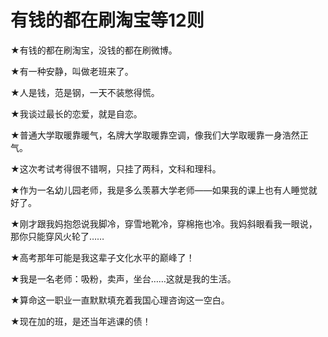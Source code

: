 # 有钱的都在刷淘宝等12则

★有钱的都在刷淘宝，没钱的都在刷微博。

★有一种安静，叫做老班来了。

★人是钱，范是钢，一天不装憋得慌。

★我谈过最长的恋爱，就是自恋。

★普通大学取暖靠暖气，名牌大学取暖靠空调，像我们大学取暖靠一身浩然正气。

★这次考试考得很不错啊，只挂了两科，文科和理科。

★作为一名幼儿园老师，我是多么羡慕大学老师——如果我的课上也有人睡觉就好了。

★刚才跟我妈抱怨说我脚冷，穿雪地靴冷，穿棉拖也冷。我妈斜眼看我一眼说，那你只能穿风火轮了……

★高考那年可能是我这辈子文化水平的巅峰了！

★我是一名老师：吸粉，卖声，坐台……这就是我的生活。

★算命这一职业一直默默填充着我国心理咨询这一空白。

★现在加的班，是还当年逃课的债！